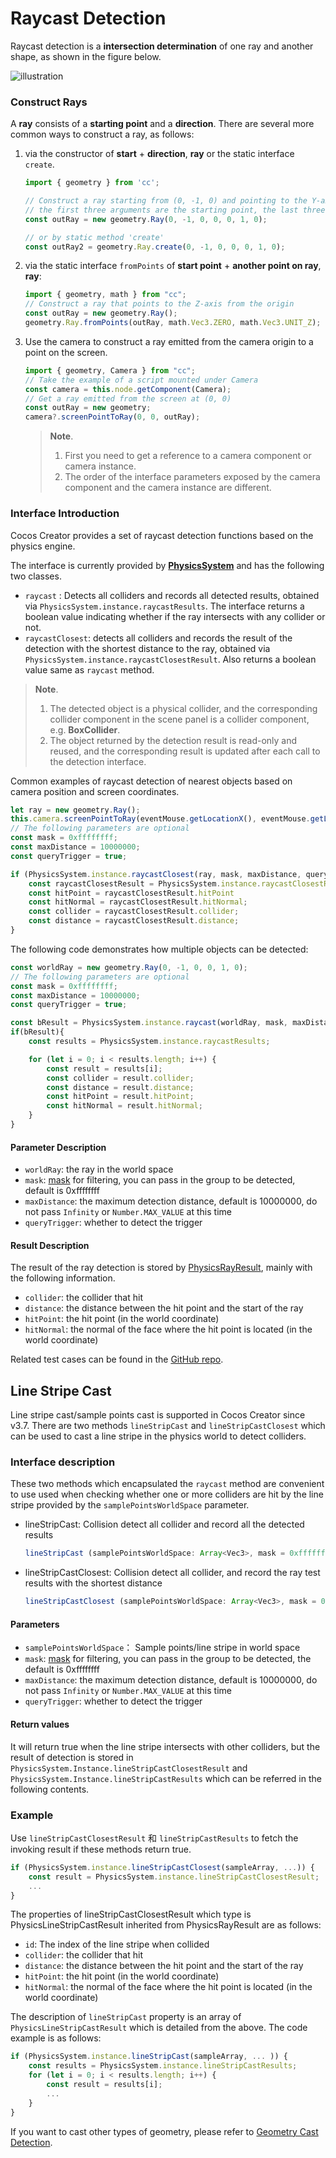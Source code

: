 # Raycast Detection

Raycast detection is a **intersection determination** of one ray and another shape, as shown in the figure below.

![illustration](img/raycast.jpg)

### Construct Rays

A **ray** consists of a **starting point** and a **direction**. There are several more common ways to construct a ray, as follows:

1. via the constructor of **start** + **direction**, **ray** or the static interface `create`.

    ```ts
    import { geometry } from 'cc';

    // Construct a ray starting from (0, -1, 0) and pointing to the Y-axis
    // the first three arguments are the starting point, the last three arguments are the direction
    const outRay = new geometry.Ray(0, -1, 0, 0, 0, 1, 0);

    // or by static method 'create'
    const outRay2 = geometry.Ray.create(0, -1, 0, 0, 0, 1, 0);
    ```

2. via the static interface `fromPoints` of **start point** + **another point on ray**, **ray**:

    ```ts
    import { geometry, math } from "cc";
    // Construct a ray that points to the Z-axis from the origin
    const outRay = new geometry.Ray();
    geometry.Ray.fromPoints(outRay, math.Vec3.ZERO, math.Vec3.UNIT_Z);
    ```

3. Use the camera to construct a ray emitted from the camera origin to a point on the screen.

    ```ts
    import { geometry, Camera } from "cc";
    // Take the example of a script mounted under Camera
    const camera = this.node.getComponent(Camera);
    // Get a ray emitted from the screen at (0, 0)
    const outRay = new geometry;
    camera?.screenPointToRay(0, 0, outRay);
    ```

    > **Note**.
    > 1. First you need to get a reference to a camera component or camera instance.
    > 2. The order of the interface parameters exposed by the camera component and the camera instance are different.

### Interface Introduction

Cocos Creator provides a set of raycast detection functions based on the physics engine.

The interface is currently provided by [**PhysicsSystem**](__APIDOC__/en/class/physics.PhysicsSystem) and has the following two classes.

- `raycast` : Detects all colliders and records all detected results, obtained via `PhysicsSystem.instance.raycastResults`. The interface returns a boolean value indicating whether if the ray intersects with any collider or not.
- `raycastClosest`: detects all colliders and records the result of the detection with the shortest distance to the ray, obtained via `PhysicsSystem.instance.raycastClosestResult`. Also returns a boolean value same as `raycast` method.

> **Note**.
> 1. The detected object is a physical collider, and the corresponding collider component in the scene panel is a collider component, e.g. **BoxCollider**.
> 2. The object returned by the detection result is read-only and reused, and the corresponding result is updated after each call to the detection interface.

Common examples of raycast detection of nearest objects based on camera position and screen coordinates.

```ts
let ray = new geometry.Ray();
this.camera.screenPointToRay(eventMouse.getLocationX(), eventMouse.getLocationY(), ray);
// The following parameters are optional
const mask = 0xffffffff;
const maxDistance = 10000000;
const queryTrigger = true;

if (PhysicsSystem.instance.raycastClosest(ray, mask, maxDistance, queryTrigger)) {
    const raycastClosestResult = PhysicsSystem.instance.raycastClosestResult;
    const hitPoint = raycastClosestResult.hitPoint
    const hitNormal = raycastClosestResult.hitNormal;
    const collider = raycastClosestResult.collider;
    const distance = raycastClosestResult.distance;            
}
```

The following code demonstrates how multiple objects can be detected:

```ts
const worldRay = new geometry.Ray(0, -1, 0, 0, 1, 0);
// The following parameters are optional
const mask = 0xffffffff;
const maxDistance = 10000000;
const queryTrigger = true;

const bResult = PhysicsSystem.instance.raycast(worldRay, mask, maxDistance, queryTrigger);
if(bResult){
    const results = PhysicsSystem.instance.raycastResults;

    for (let i = 0; i < results.length; i++) {
        const result = results[i];
        const collider = result.collider;
        const distance = result.distance;
        const hitPoint = result.hitPoint;
        const hitNormal = result.hitNormal;
    }
}
```

#### Parameter Description

- `worldRay`: the ray in the world space
- `mask`: [mask](physics-group-mask.md) for filtering, you can pass in the group to be detected, default is 0xffffffff
- `maxDistance`: the maximum detection distance, default is 10000000, do not pass `Infinity` or `Number.MAX_VALUE` at this time
- `queryTrigger`: whether to detect the trigger

#### Result Description

The result of the ray detection is stored by [PhysicsRayResult](__APIDOC__/en/class/physics.PhysicsRayResult), mainly with the following information.

- `collider`: the collider that hit
- `distance`: the distance between the hit point and the start of the ray
- `hitPoint`: the hit point (in the world coordinate)
- `hitNormal`: the normal of the face where the hit point is located (in the world coordinate)

Related test cases can be found in the [GitHub repo](https://github.com/cocos-creator/example-3d/blob/v3.7/physics-3d/assets/cases/scenes/csae-physics-raycast.scene).

## Line Stripe Cast

Line stripe cast/sample points cast is supported in Cocos Creator since v3.7. There are two methods `lineStripCast` and `lineStripCastClosest` which can be used to cast a line stripe in the physics world to detect colliders.

### Interface description

These two methods which encapsulated the `raycast` method are convenient to use used when checking whether one or more colliders are hit by the line stripe provided by the `samplePointsWorldSpace` parameter.

- lineStripCast: Collision detect all collider and record all the detected results

    ```ts
    lineStripCast (samplePointsWorldSpace: Array<Vec3>, mask = 0xffffffff, maxDistance = 10000000, queryTrigger = true): boolean;
    ```

- lineStripCastClosest: Collision detect all collider, and record the ray test results with the shortest distance

    ```ts
    lineStripCastClosest (samplePointsWorldSpace: Array<Vec3>, mask = 0xffffffff, maxDistance = 10000000, queryTrigger = true): boolean;
    ```

#### Parameters

- `samplePointsWorldSpace`： Sample points/line stripe in world space
- `mask`: [mask](physics-group-mask.md) for filtering, you can pass in the group to be detected, the default is 0xffffffff
- `maxDistance`: the maximum detection distance, default is 10000000, do not pass `Infinity` or `Number.MAX_VALUE` at this time
- `queryTrigger`: whether to detect the trigger

#### Return values

It will return true when the line stripe intersects with other colliders, but the result of detection is stored in `PhysicsSystem.Instance.lineStripCastClosestResult` and `PhysicsSystem.Instance.lineStripCastResults` which can be referred in the following contents.

### Example

Use `lineStripCastClosestResult` 和 `lineStripCastResults` to fetch the invoking result if these methods return true.

```ts
if (PhysicsSystem.instance.lineStripCastClosest(sampleArray, ...)) {
    const result = PhysicsSystem.instance.lineStripCastClosestResult;
    ...    
}
```

The properties of lineStripCastClosestResult which type is PhysicsLineStripCastResult inherited from PhysicsRayResult are as follows:

- `id`: The index of the line stripe when collided
- `collider`: the collider that hit
- `distance`: the distance between the hit point and the start of the ray
- `hitPoint`: the hit point (in the world coordinate)
- `hitNormal`: the normal of the face where the hit point is located (in the world coordinate)

The description of `lineStripCast` property is an array of `PhysicsLineStripCastResult` which is detailed from the above. The code example is as follows:

```ts
if (PhysicsSystem.instance.lineStripCast(sampleArray, ... )) {    
    const results = PhysicsSystem.instance.lineStripCastResults;
    for (let i = 0; i < results.length; i++) {
        const result = results[i];
        ...
    }
}
```

If you want to cast other types of geometry, please refer to [Geometry Cast Detection](./physics-sweep.md).

